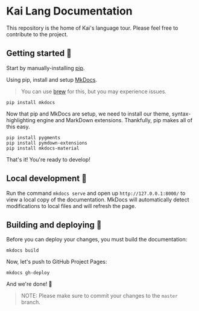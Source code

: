 # Kai Lang Documentation
This repository is the home of Kai's language tour. Please feel free to contribute to the project.

## Getting started 🚀

Start by manually-installing [pip](https://pip.readthedocs.io/en/stable/installing/).

Using pip, install and setup [MkDocs](http://www.mkdocs.org). 

> You can use [brew](https://brew.sh) for this, but you may experience issues.
```
pip install mkdocs
```

Now that pip and MkDocs are setup, we need to install our theme, syntax-highlighting engine and MarkDown extensions. Thankfully, pip makes all of this easy.
```
pip install pygments
pip install pymdown-extensions
pip install mkdocs-material
```

That's it! You're ready to develop!

## Local development 🔨
Run the command `mkdocs serve` and open up `http://127.0.0.1:8000/` to view a local copy of the documentation. MkDocs will automatically detect modifications to local files and will refresh the page.

## Building and deploying 🚚
Before you can deploy your changes, you must build the documentation:
```
mkdocs build
```

Now, let's push to GitHub Project Pages:
```
mkdocs gh-deploy
```

And we're done! 🎉
> NOTE: Please make sure to commit your changes to the `master` branch.